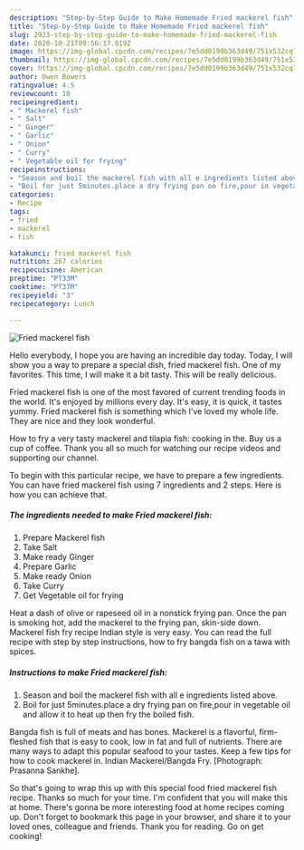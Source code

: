 ```yaml
---
description: "Step-by-Step Guide to Make Homemade Fried mackerel fish"
title: "Step-by-Step Guide to Make Homemade Fried mackerel fish"
slug: 2923-step-by-step-guide-to-make-homemade-fried-mackerel-fish
date: 2020-10-21T09:56:17.019Z
image: https://img-global.cpcdn.com/recipes/7e5dd0199b363d49/751x532cq70/fried-mackerel-fish-recipe-main-photo.jpg
thumbnail: https://img-global.cpcdn.com/recipes/7e5dd0199b363d49/751x532cq70/fried-mackerel-fish-recipe-main-photo.jpg
cover: https://img-global.cpcdn.com/recipes/7e5dd0199b363d49/751x532cq70/fried-mackerel-fish-recipe-main-photo.jpg
author: Owen Bowers
ratingvalue: 4.5
reviewcount: 10
recipeingredient:
- " Mackerel fish"
- " Salt"
- " Ginger"
- " Garlic"
- " Onion"
- " Curry"
- " Vegetable oil for frying"
recipeinstructions:
- "Season and boil the mackerel fish with all e ingredients listed above."
- "Boil for just 5minutes.place a dry frying pan on fire,pour in vegetable oil and allow it to heat up then fry the boiled fish."
categories:
- Recipe
tags:
- fried
- mackerel
- fish

katakunci: fried mackerel fish 
nutrition: 267 calories
recipecuisine: American
preptime: "PT33M"
cooktime: "PT37M"
recipeyield: "3"
recipecategory: Lunch

---
```



![Fried mackerel fish](https://img-global.cpcdn.com/recipes/7e5dd0199b363d49/751x532cq70/fried-mackerel-fish-recipe-main-photo.jpg)

Hello everybody, I hope you are having an incredible day today. Today, I will show you a way to prepare a special dish, fried mackerel fish. One of my favorites. This time, I will make it a bit tasty. This will be really delicious.

Fried mackerel fish is one of the most favored of current trending foods in the world. It's enjoyed by millions every day. It's easy, it is quick, it tastes yummy. Fried mackerel fish is something which I've loved my whole life. They are nice and they look wonderful.

How to fry a very tasty mackerel and tilapia fish: cooking in the. Buy us a cup of coffee. Thank you all so much for watching our recipe videos and supporting our channel.


To begin with this particular recipe, we have to prepare a few ingredients. You can have fried mackerel fish using 7 ingredients and 2 steps. Here is how you can achieve that.

<!--inarticleads1-->

##### The ingredients needed to make Fried mackerel fish:

1. Prepare  Mackerel fish
1. Take  Salt
1. Make ready  Ginger
1. Prepare  Garlic
1. Make ready  Onion
1. Take  Curry
1. Get  Vegetable oil for frying


Heat a dash of olive or rapeseed oil in a nonstick frying pan. Once the pan is smoking hot, add the mackerel to the frying pan, skin-side down. Mackerel fish fry recipe Indian style is very easy. You can read the full recipe with step by step instructions, how to fry bangda fish on a tawa with spices. 

<!--inarticleads2-->

##### Instructions to make Fried mackerel fish:

1. Season and boil the mackerel fish with all e ingredients listed above.
1. Boil for just 5minutes.place a dry frying pan on fire,pour in vegetable oil and allow it to heat up then fry the boiled fish.


Bangda fish is full of meats and has bones. Mackerel is a flavorful, firm-fleshed fish that is easy to cook, low in fat and full of nutrients. There are many ways to adapt this popular seafood to your tastes. Keep a few tips for how to cook mackerel in. Indian Mackerel/Bangda Fry. [Photograph: Prasanna Sankhe]. 

So that's going to wrap this up with this special food fried mackerel fish recipe. Thanks so much for your time. I'm confident that you will make this at home. There's gonna be more interesting food at home recipes coming up. Don't forget to bookmark this page in your browser, and share it to your loved ones, colleague and friends. Thank you for reading. Go on get cooking!
